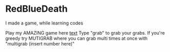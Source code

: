 # RedBlueDeath
I made a game, while learning codes

Play my AMAZING game here [text](http://sazagithub.github.io/RedBlueDeath)
Type "grab" to grab your grabs.
If you're greedy try MUTIGRAB where you can grab multi times at once with "multigrab (insert number here)"

